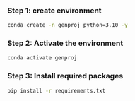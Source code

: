 
### Step 1: create environment
```bash
conda create -n genproj python=3.10 -y
```

### Step 2: Activate the environment
```bash
conda activate genproj
```

### Step 3: Install required packages
```bash
pip install -r requirements.txt 
```
